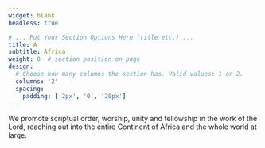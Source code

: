 ```yaml
---
widget: blank
headless: true

# ... Put Your Section Options Here (title etc.) ...
title: A
subtitle: Africa
weight: 8  # section position on page
design:
  # Choose how many columns the section has. Valid values: 1 or 2.
  columns: '2'
  spacing:
    padding: ['2px', '0', '20px']
---
```

We promote scriptual order, worship, unity and fellowship in the work of the Lord, reaching out into the entire Continent of Africa and the whole world at large.

